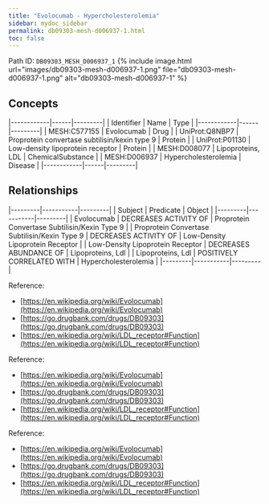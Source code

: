 ```yaml
---
title: "Evolocumab - Hypercholesterolemia"
sidebar: mydoc_sidebar
permalink: db09303-mesh-d006937-1.html
toc: false 
---
```



Path ID: `DB09303_MESH_D006937_1`
{% include image.html url="images/db09303-mesh-d006937-1.png" file="db09303-mesh-d006937-1.png" alt="db09303-mesh-d006937-1" %}

## Concepts

|------------|------|---------|
| Identifier | Name | Type    |
|------------|------|---------|
| MESH:C577155 | Evolocumab | Drug |
| UniProt:Q8NBP7 | Proprotein convertase subtilisin/kexin type 9 | Protein |
| UniProt:P01130 | Low-density lipoprotein receptor | Protein |
| MESH:D008077 | Lipoproteins, LDL | ChemicalSubstance |
| MESH:D006937 | Hypercholesterolemia | Disease |
|------------|------|---------|

## Relationships

|---------|-----------|---------|
| Subject | Predicate | Object  |
|---------|-----------|---------|
| Evolocumab | DECREASES ACTIVITY OF | Proprotein Convertase Subtilisin/Kexin Type 9 |
| Proprotein Convertase Subtilisin/Kexin Type 9 | DECREASES ACTIVITY OF | Low-Density Lipoprotein Receptor |
| Low-Density Lipoprotein Receptor | DECREASES ABUNDANCE OF | Lipoproteins, Ldl |
| Lipoproteins, Ldl | POSITIVELY CORRELATED WITH | Hypercholesterolemia |
|---------|-----------|---------|

Reference: 
  - [https://en.wikipedia.org/wiki/Evolocumab](https://en.wikipedia.org/wiki/Evolocumab)
  - [https://go.drugbank.com/drugs/DB09303](https://go.drugbank.com/drugs/DB09303)
  - [https://en.wikipedia.org/wiki/LDL_receptor#Function](https://en.wikipedia.org/wiki/LDL_receptor#Function)

Reference: 
  - [https://en.wikipedia.org/wiki/Evolocumab](https://en.wikipedia.org/wiki/Evolocumab)
  - [https://go.drugbank.com/drugs/DB09303](https://go.drugbank.com/drugs/DB09303)
  - [https://en.wikipedia.org/wiki/LDL_receptor#Function](https://en.wikipedia.org/wiki/LDL_receptor#Function)

Reference: 
  - [https://en.wikipedia.org/wiki/Evolocumab](https://en.wikipedia.org/wiki/Evolocumab)
  - [https://go.drugbank.com/drugs/DB09303](https://go.drugbank.com/drugs/DB09303)
  - [https://en.wikipedia.org/wiki/LDL_receptor#Function](https://en.wikipedia.org/wiki/LDL_receptor#Function)
